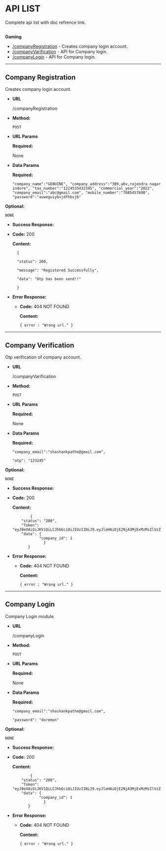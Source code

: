 
# API LIST

Complete api list with doc refrence link.

##  
**Gaming**
* [/companyRegistration](https://github.com/shashank-genuinesoft/inHouse/tree/main#company-registration) -   Creates company login account.
* [/companyVarification](https://github.com/shashank-genuinesoft/inHouse/tree/main#company-verification) - API for Company login.
* [/companyLogin](https://github.com/shashank-genuinesoft/inHouse/tree/main#company-login) - API for Company login.




----
**Company Registration**
----
  Creates company login account.

* **URL**

  /companyRegistration

* **Method:**

  `POST`
  
*  **URL Params**

   **Required:**
 
     None

* **Data Params**

  **Required:**

    `
    "company_name":"GENUINE",
    "company_address":"309,abv,rajendra nagar indore",
    "tax_number":"1224535432345",
    "commercial_year":"2022",
    "company_email":"abc@gmail.com",
    "mobile_number":"7685457690",
    "password":"auweguiybvjdfhbvjb"
                `


**Optional:**
 
    NONE

* **Success Response:**

* **Code:** 200 

  **Content:**
  
        {

        "status": 200,

        "message": "Registered Successfully",

        "data": "Otp has been send!!"

        }

* **Error Response:**

  * **Code:** 404 NOT FOUND
  
    **Content:** 
    
    `{ error : "Wrong url." }`



----
**Company Verification**
----
  Otp verification of company account.

* **URL**

  /companyVarification

* **Method:**

  `POST`
  
*  **URL Params**

   **Required:**
 
     None

* **Data Params**

  **Required:**

      "company_email":"shashankpathe@gmail.com",

      "otp": "123245"

**Optional:**
 
    NONE

* **Success Response:**

* **Code:** 200 

  **Content:**
  
              {
          "status": "200",
          "Token": "eyJ0eXAiOiJKV1QiLCJhbGciOiJIUzI1NiJ9.eyJleHAiOjE2NjA3MjExMzMsIlVzZXIiOnsiY29tcGFueV9pZCI6MSwiY29tcGFueV9uYW1lIjoic3RzIiwiY29tcGFueV9hZGRyZXNzIjoiMzA2LCBqYXdhaGFyIG5hZ2FyIGluZG9yZSIsInRheF9udW1iZXIiOiIxMjMzMSIsImNvbW1lcmNpYWxfeWVhciI6IjIwMjIiLCJjb21wYW55X2VtYWlsIjoic2hhc2hhbmtwYXRoZUBnbWFpbC5jb20iLCJtb2JpbGVfbnVtYmVyIjoiNzU2NDM0NTY1NCIsImlzVmVyaWZpZWQiOnRydWV9fQ.joYSZYV6WuqwG236LHwZL5lOrE03ygvrB6f9DP5FZPo",
          "data": {
                  "company_id": 1
                    }
             }

* **Error Response:**

  * **Code:** 404 NOT FOUND
  
    **Content:** 
    
    `{ error : "Wrong url." }`


----
**Company Login**
----
  Company Login module.

* **URL**

  /companyLogin

* **Method:**

  `POST`
  
*  **URL Params**

   **Required:**
 
     None

* **Data Params**

  **Required:**

      "company_email":"shashankpathe@gmail.com",

      "password": "doremon"

**Optional:**
 
    NONE

* **Success Response:**

* **Code:** 200 

  **Content:**
  
              {
          "status": "200",
          "Token": "eyJ0eXAiOiJKV1QiLCJhbGciOiJIUzI1NiJ9.eyJleHAiOjE2NjA3MjExMzMsIlVzZXIiOnsiY29tcGFueV9pZCI6MSwiY29tcGFueV9uYW1lIjoic3RzIiwiY29tcGFueV9hZGRyZXNzIjoiMzA2LCBqYXdhaGFyIG5hZ2FyIGluZG9yZSIsInRheF9udW1iZXIiOiIxMjMzMSIsImNvbW1lcmNpYWxfeWVhciI6IjIwMjIiLCJjb21wYW55X2VtYWlsIjoic2hhc2hhbmtwYXRoZUBnbWFpbC5jb20iLCJtb2JpbGVfbnVtYmVyIjoiNzU2NDM0NTY1NCIsImlzVmVyaWZpZWQiOnRydWV9fQ.joYSZYV6WuqwG236LHwZL5lOrE03ygvrB6f9DP5FZPo",
          "data": {
                  "company_id": 1
                    }
             }

* **Error Response:**

  * **Code:** 404 NOT FOUND
  
    **Content:** 
    
    `{ error : "Wrong url." }`


